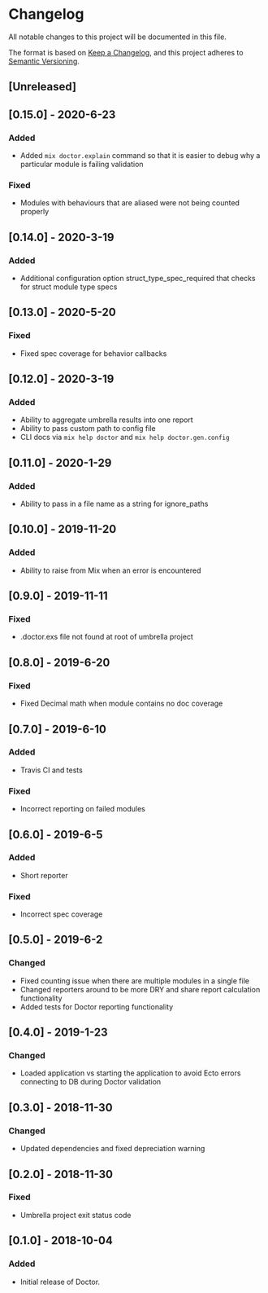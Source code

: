# Changelog

All notable changes to this project will be documented in this file.

The format is based on [Keep a Changelog](https://keepachangelog.com/en/1.0.0/),
and this project adheres to [Semantic Versioning](https://semver.org/spec/v2.0.0.html).

## [Unreleased]

## [0.15.0] - 2020-6-23

### Added

- Added `mix doctor.explain` command so that it is easier to debug why a particular module is failing validation

### Fixed

- Modules with behaviours that are aliased were not being counted properly

## [0.14.0] - 2020-3-19

### Added

- Additional configuration option struct_type_spec_required that checks for struct module type specs

## [0.13.0] - 2020-5-20

### Fixed

- Fixed spec coverage for behavior callbacks

## [0.12.0] - 2020-3-19

### Added

- Ability to aggregate umbrella results into one report
- Ability to pass custom path to config file
- CLI docs via `mix help doctor` and `mix help doctor.gen.config`

## [0.11.0] - 2020-1-29

### Added

- Ability to pass in a file name as a string for ignore_paths

## [0.10.0] - 2019-11-20

### Added

- Ability to raise from Mix when an error is encountered

## [0.9.0] - 2019-11-11

### Fixed

- .doctor.exs file not found at root of umbrella project

## [0.8.0] - 2019-6-20

### Fixed

- Fixed Decimal math when module contains no doc coverage

## [0.7.0] - 2019-6-10

### Added

- Travis CI and tests

### Fixed

- Incorrect reporting on failed modules

## [0.6.0] - 2019-6-5

### Added

- Short reporter

### Fixed

- Incorrect spec coverage

## [0.5.0] - 2019-6-2

### Changed

- Fixed counting issue when there are multiple modules in a single file
- Changed reporters around to be more DRY and share report calculation functionality
- Added tests for Doctor reporting functionality

## [0.4.0] - 2019-1-23

### Changed

- Loaded application vs starting the application to avoid Ecto errors connecting to DB during Doctor validation

## [0.3.0] - 2018-11-30

### Changed

- Updated dependencies and fixed depreciation warning

## [0.2.0] - 2018-11-30

### Fixed

- Umbrella project exit status code

## [0.1.0] - 2018-10-04

### Added

- Initial release of Doctor.
